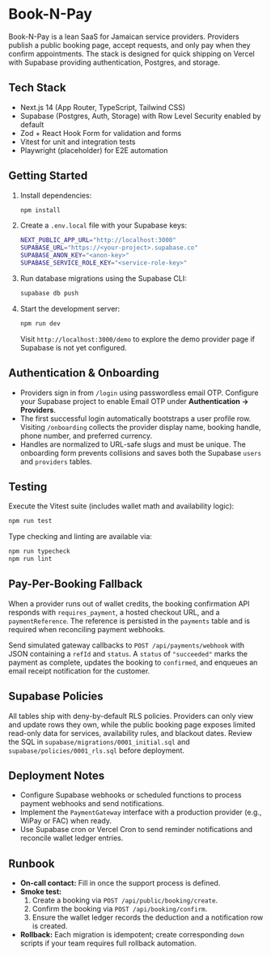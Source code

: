 # Book-N-Pay

Book-N-Pay is a lean SaaS for Jamaican service providers. Providers publish a public booking page, accept requests, and only pay when they confirm appointments. The stack is designed for quick shipping on Vercel with Supabase providing authentication, Postgres, and storage.

## Tech Stack

- Next.js 14 (App Router, TypeScript, Tailwind CSS)
- Supabase (Postgres, Auth, Storage) with Row Level Security enabled by default
- Zod + React Hook Form for validation and forms
- Vitest for unit and integration tests
- Playwright (placeholder) for E2E automation

## Getting Started

1. Install dependencies:

   ```bash
   npm install
   ```

2. Create a `.env.local` file with your Supabase keys:

   ```bash
   NEXT_PUBLIC_APP_URL="http://localhost:3000"
   SUPABASE_URL="https://<your-project>.supabase.co"
   SUPABASE_ANON_KEY="<anon-key>"
   SUPABASE_SERVICE_ROLE_KEY="<service-role-key>"
   ```

3. Run database migrations using the Supabase CLI:

   ```bash
   supabase db push
   ```

4. Start the development server:

   ```bash
   npm run dev
   ```

   Visit `http://localhost:3000/demo` to explore the demo provider page if Supabase is not yet configured.

## Authentication & Onboarding

- Providers sign in from `/login` using passwordless email OTP. Configure your Supabase project to enable Email OTP under **Authentication → Providers**.
- The first successful login automatically bootstraps a user profile row. Visiting `/onboarding` collects the provider display name, booking handle, phone number, and preferred currency.
- Handles are normalized to URL-safe slugs and must be unique. The onboarding form prevents collisions and saves both the Supabase `users` and `providers` tables.

## Testing

Execute the Vitest suite (includes wallet math and availability logic):

```bash
npm run test
```

Type checking and linting are available via:

```bash
npm run typecheck
npm run lint
```

## Pay-Per-Booking Fallback

When a provider runs out of wallet credits, the booking confirmation API responds with `requires_payment`, a hosted checkout URL,
and a `paymentReference`. The reference is persisted in the `payments` table and is required when reconciling payment webhooks.

Send simulated gateway callbacks to `POST /api/payments/webhook` with JSON containing a `refId` and `status`. A `status` of
`"succeeded"` marks the payment as complete, updates the booking to `confirmed`, and enqueues an email receipt notification for the
customer.

## Supabase Policies

All tables ship with deny-by-default RLS policies. Providers can only view and update rows they own, while the public booking page exposes limited read-only data for services, availability rules, and blackout dates. Review the SQL in `supabase/migrations/0001_initial.sql` and `supabase/policies/0001_rls.sql` before deployment.

## Deployment Notes

- Configure Supabase webhooks or scheduled functions to process payment webhooks and send notifications.
- Implement the `PaymentGateway` interface with a production provider (e.g., WiPay or FAC) when ready.
- Use Supabase cron or Vercel Cron to send reminder notifications and reconcile wallet ledger entries.

## Runbook

- **On-call contact:** Fill in once the support process is defined.
- **Smoke test:**
  1. Create a booking via `POST /api/public/booking/create`.
  2. Confirm the booking via `POST /api/booking/confirm`.
  3. Ensure the wallet ledger records the deduction and a notification row is created.
- **Rollback:** Each migration is idempotent; create corresponding `down` scripts if your team requires full rollback automation.

